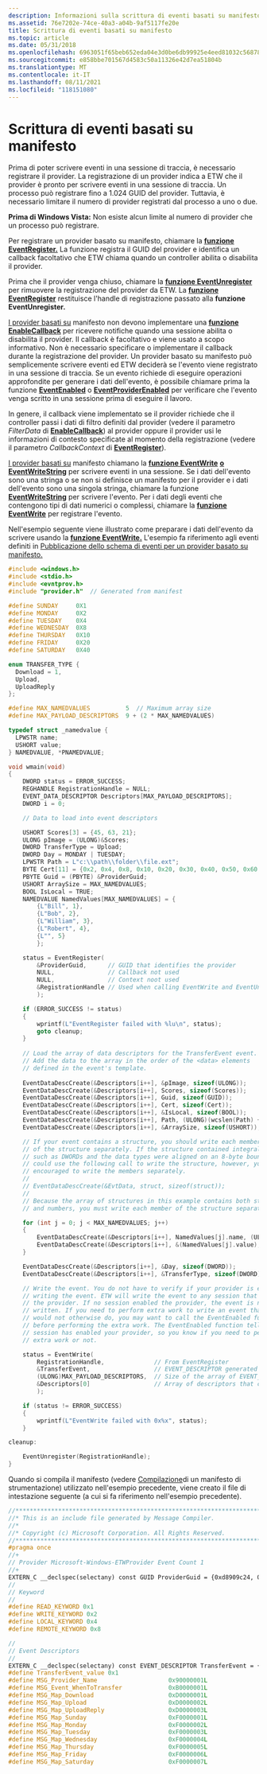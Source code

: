 ```yaml
---
description: Informazioni sulla scrittura di eventi basati su manifesto in una sessione di traccia. Iniziare con la registrazione del provider, in modo che sia pronto per scrivere eventi in una sessione di traccia.
ms.assetid: 76e7202e-74ce-40a3-a04b-9af5117fe20e
title: Scrittura di eventi basati su manifesto
ms.topic: article
ms.date: 05/31/2018
ms.openlocfilehash: 6963051f65beb652eda04e3d0be6db99925e4eed81032c5687850915a0f1c173
ms.sourcegitcommit: e858bbe701567d4583c50a11326e42d7ea51804b
ms.translationtype: MT
ms.contentlocale: it-IT
ms.lasthandoff: 08/11/2021
ms.locfileid: "118151080"
---
```

# <a name="writing-manifest-based-events"></a>Scrittura di eventi basati su manifesto

Prima di poter scrivere eventi in una sessione di traccia, è necessario registrare il provider. La registrazione di un provider indica a ETW che il provider è pronto per scrivere eventi in una sessione di traccia. Un processo può registrare fino a 1.024 GUID del provider. Tuttavia, è necessario limitare il numero di provider registrati dal processo a uno o due.

**Prima di Windows Vista:** Non esiste alcun limite al numero di provider che un processo può registrare.

Per registrare un provider basato su manifesto, chiamare la [**funzione EventRegister.**](/windows/desktop/api/Evntprov/nf-evntprov-eventregister) La funzione registra il GUID del provider e identifica un callback facoltativo che ETW chiama quando un controller abilita o disabilita il provider.

Prima che il provider venga chiuso, chiamare la [**funzione EventUnregister**](/windows/desktop/api/Evntprov/nf-evntprov-eventunregister) per rimuovere la registrazione del provider da ETW. La [**funzione EventRegister**](/windows/desktop/api/Evntprov/nf-evntprov-eventregister) restituisce l'handle di registrazione passato alla **funzione EventUnregister.**

[I provider basati su](about-event-tracing.md) manifesto non devono implementare una [**funzione EnableCallback**](/windows/desktop/api/Evntprov/nc-evntprov-penablecallback) per ricevere notifiche quando una sessione abilita o disabilita il provider. Il callback è facoltativo e viene usato a scopo informativo. Non è necessario specificare o implementare il callback durante la registrazione del provider. Un provider basato su manifesto può semplicemente scrivere eventi ed ETW deciderà se l'evento viene registrato in una sessione di traccia. Se un evento richiede di eseguire operazioni approfondite per generare i dati dell'evento, è possibile chiamare prima la funzione [**EventEnabled**](/windows/desktop/api/Evntprov/nf-evntprov-eventenabled) o [**EventProviderEnabled**](/windows/desktop/api/Evntprov/nf-evntprov-eventproviderenabled) per verificare che l'evento venga scritto in una sessione prima di eseguire il lavoro.

In genere, il callback viene implementato se il provider richiede che il controller passi i dati di filtro definiti dal provider (vedere il parametro *FilterData* di [**EnableCallback**](/windows/desktop/api/Evntprov/nc-evntprov-penablecallback)) al provider oppure il provider usi le informazioni di contesto specificate al momento della registrazione (vedere il parametro *CallbackContext* di [**EventRegister**](/windows/desktop/api/Evntprov/nf-evntprov-eventregister)).

[I provider basati su](about-event-tracing.md) manifesto chiamano la [**funzione EventWrite**](/windows/desktop/api/Evntprov/nf-evntprov-eventwrite) [**o EventWriteString**](/windows/desktop/api/Evntprov/nf-evntprov-eventwritestring) per scrivere eventi in una sessione. Se i dati dell'evento sono una stringa o se non si definisce un manifesto per il provider e i dati dell'evento sono una singola stringa, chiamare la funzione [**EventWriteString**](/windows/desktop/api/Evntprov/nf-evntprov-eventwritestring) per scrivere l'evento. Per i dati degli eventi che contengono tipi di dati numerici o complessi, chiamare la [**funzione EventWrite**](/windows/desktop/api/Evntprov/nf-evntprov-eventwrite) per registrare l'evento.

Nell'esempio seguente viene illustrato come preparare i dati dell'evento da scrivere usando la [**funzione EventWrite.**](/windows/desktop/api/Evntprov/nf-evntprov-eventwrite) L'esempio fa riferimento agli eventi definiti in [Pubblicazione dello schema di eventi per un provider basato su manifesto.](publishing-your-event-schema-for-a-manifest-base-provider.md)


```C++
#include <windows.h>
#include <stdio.h>
#include <evntprov.h>
#include "provider.h"  // Generated from manifest

#define SUNDAY     0X1
#define MONDAY     0X2
#define TUESDAY    0X4
#define WEDNESDAY  0X8
#define THURSDAY   0X10
#define FRIDAY     0X20
#define SATURDAY   0X40

enum TRANSFER_TYPE {
  Download = 1,
  Upload,
  UploadReply
};

#define MAX_NAMEDVALUES          5  // Maximum array size
#define MAX_PAYLOAD_DESCRIPTORS  9 + (2 * MAX_NAMEDVALUES)

typedef struct _namedvalue {
  LPWSTR name;
  USHORT value;
} NAMEDVALUE, *PNAMEDVALUE;

void wmain(void)
{
    DWORD status = ERROR_SUCCESS;
    REGHANDLE RegistrationHandle = NULL; 
    EVENT_DATA_DESCRIPTOR Descriptors[MAX_PAYLOAD_DESCRIPTORS]; 
    DWORD i = 0;

    // Data to load into event descriptors

    USHORT Scores[3] = {45, 63, 21};
    ULONG pImage = (ULONG)&Scores;
    DWORD TransferType = Upload;
    DWORD Day = MONDAY | TUESDAY;
    LPWSTR Path = L"c:\\path\\folder\\file.ext";
    BYTE Cert[11] = {0x2, 0x4, 0x8, 0x10, 0x20, 0x30, 0x40, 0x50, 0x60, 0x0, 0x1};
    PBYTE Guid = (PBYTE) &ProviderGuid;
    USHORT ArraySize = MAX_NAMEDVALUES;
    BOOL IsLocal = TRUE;
    NAMEDVALUE NamedValues[MAX_NAMEDVALUES] = { 
        {L"Bill", 1},
        {L"Bob", 2},
        {L"William", 3},
        {L"Robert", 4},
        {L"", 5}
        };

    status = EventRegister(
        &ProviderGuid,      // GUID that identifies the provider
        NULL,               // Callback not used
        NULL,               // Context noot used
        &RegistrationHandle // Used when calling EventWrite and EventUnregister
        );

    if (ERROR_SUCCESS != status)
    {
        wprintf(L"EventRegister failed with %lu\n", status);
        goto cleanup;
    }
  
    // Load the array of data descriptors for the TransferEvent event. 
    // Add the data to the array in the order of the <data> elements
    // defined in the event's template. 
   
    EventDataDescCreate(&Descriptors[i++], &pImage, sizeof(ULONG));
    EventDataDescCreate(&Descriptors[i++], Scores, sizeof(Scores));
    EventDataDescCreate(&Descriptors[i++], Guid, sizeof(GUID));
    EventDataDescCreate(&Descriptors[i++], Cert, sizeof(Cert));
    EventDataDescCreate(&Descriptors[i++], &IsLocal, sizeof(BOOL));
    EventDataDescCreate(&Descriptors[i++], Path, (ULONG)(wcslen(Path) + 1) * sizeof(WCHAR));
    EventDataDescCreate(&Descriptors[i++], &ArraySize, sizeof(USHORT));

    // If your event contains a structure, you should write each member
    // of the structure separately. If the structure contained integral data types
    // such as DWORDs and the data types were aligned on an 8-byte boundary, you 
    // could use the following call to write the structure, however, you are 
    // encouraged to write the members separately.
    //
    // EventDataDescCreate(&EvtData, struct, sizeof(struct));
    //
    // Because the array of structures in this example contains both strings 
    // and numbers, you must write each member of the structure separately.

    for (int j = 0; j < MAX_NAMEDVALUES; j++)
    {
        EventDataDescCreate(&Descriptors[i++], NamedValues[j].name, (ULONG)(wcslen(NamedValues[j].name)+1) * sizeof(WCHAR) );
        EventDataDescCreate(&Descriptors[i++], &(NamedValues[j].value), sizeof(USHORT) );
    }

    EventDataDescCreate(&Descriptors[i++], &Day, sizeof(DWORD));
    EventDataDescCreate(&Descriptors[i++], &TransferType, sizeof(DWORD));

    // Write the event. You do not have to verify if your provider is enabled before
    // writing the event. ETW will write the event to any session that enabled
    // the provider. If no session enabled the provider, the event is not 
    // written. If you need to perform extra work to write an event that you
    // would not otherwise do, you may want to call the EventEnabled function
    // before performing the extra work. The EventEnabled function tells you if a
    // session has enabled your provider, so you know if you need to perform the 
    // extra work or not.

    status = EventWrite(
        RegistrationHandle,              // From EventRegister
        &TransferEvent,                  // EVENT_DESCRIPTOR generated from the manifest
        (ULONG)MAX_PAYLOAD_DESCRIPTORS,  // Size of the array of EVENT_DATA_DESCRIPTORs
        &Descriptors[0]                  // Array of descriptors that contain the event data
        );

    if (status != ERROR_SUCCESS) 
    {
        wprintf(L"EventWrite failed with 0x%x", status);
    }

cleanup:

    EventUnregister(RegistrationHandle);
}
```



Quando si compila il manifesto (vedere [Compilazione](../wes/compiling-an-instrumentation-manifest.md)di un manifesto di strumentazione) utilizzato nell'esempio precedente, viene creato il file di intestazione seguente (a cui si fa riferimento nell'esempio precedente).


```C++
//**********************************************************************`
//* This is an include file generated by Message Compiler.             *`
//*                                                                    *`
//* Copyright (c) Microsoft Corporation. All Rights Reserved.          *`
//**********************************************************************`
#pragma once
//+
// Provider Microsoft-Windows-ETWProvider Event Count 1
//+
EXTERN_C __declspec(selectany) const GUID ProviderGuid = {0xd8909c24, 0x5be9, 0x4502, {0x98, 0xca, 0xab, 0x7b, 0xdc, 0x24, 0x89, 0x9d}};
//
// Keyword
//
#define READ_KEYWORD 0x1
#define WRITE_KEYWORD 0x2
#define LOCAL_KEYWORD 0x4
#define REMOTE_KEYWORD 0x8

//
// Event Descriptors
//
EXTERN_C __declspec(selectany) const EVENT_DESCRIPTOR TransferEvent = {0x1, 0x0, 0x0, 0x4, 0x0, 0x0, 0x5};
#define TransferEvent_value 0x1
#define MSG_Provider_Name                    0x90000001L
#define MSG_Event_WhenToTransfer             0xB0000001L
#define MSG_Map_Download                     0xD0000001L
#define MSG_Map_Upload                       0xD0000002L
#define MSG_Map_UploadReply                  0xD0000003L
#define MSG_Map_Sunday                       0xF0000001L
#define MSG_Map_Monday                       0xF0000002L
#define MSG_Map_Tuesday                      0xF0000003L
#define MSG_Map_Wednesday                    0xF0000004L
#define MSG_Map_Thursday                     0xF0000005L
#define MSG_Map_Friday                       0xF0000006L
#define MSG_Map_Saturday                     0xF0000007L
```



 

 
